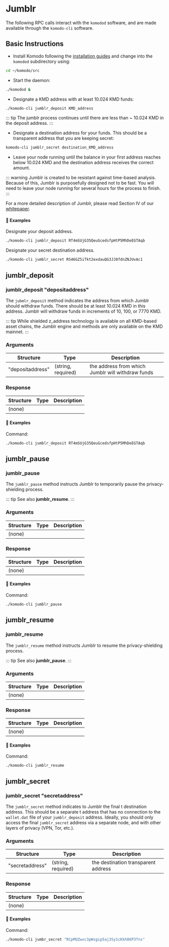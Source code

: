 # Jumblr

The following RPC calls interact with the `komodod` software, and are made available through the `komodo-cli` software.

## Basic Instructions

- Install Komodo following the [installation guides](../installations/basic-instructions.html#installing-basic-komodo-software) and change into the `komodod` subdirectory using:

```bash
cd ~/komodo/src
```

- Start the daemon:

```bash
./komodod &
```

- Designate a KMD address with at least 10.024 KMD funds:

```bash
./komodo-cli jumblr_deposit KMD_address
```

::: tip
The jumblr process continues until there are less than ~ 10.024 KMD in the deposit address.
:::

- Designate a destination address for your funds. This should be a transparent address that you are keeping secret:

```bash
komodo-cli jumblr_secret destination_KMD_address
```

- Leave your node running until the balance in your first address reaches below 10.024 KMD and the destination address receives the correct amount.

::: warning
Jumblr is created to be resistant against time-based analysis. Because of this, Jumblr is purposefully designed not to be fast. You will need to leave your node running for several hours for the process to finish.
:::

For a more detailed description of Jumblr, please read Section IV of our [whitepaper](https://komodoplatform.com/whitepaper).

#### :pushpin: Examples

Designate your deposit address.

```bash
./komodo-cli jumblr_deposit RT4mSUjG35QeuGcedsfpHtP5MhDeEGTAqb
```

Designate your secret destination address.

```bash
./komodo-cli jumblr_secret RS46GZ5iTkt2exdauQG3JJ8fdnZNJUvAc1
```

## jumblr_deposit

### jumblr_deposit "depositaddress"

The `jubmlr_deposit` method indicates the address from which Jumblr should withdraw funds. There should be at least 10.024 KMD in this address. Jumblr will withdraw funds in increments of 10, 100, or 7770 KMD.

::: tip
While shielded z_address technology is available on all KMD-based asset chains, the Jumblr engine and methods are only available on the KMD mainnet.
:::

### Arguments

| Structure        | Type               | Description                                       |
| ---------------- | ------------------ | ------------------------------------------------- |
| "depositaddress" | (string, required) | the address from which Jumblr will withdraw funds |

### Response

| Structure | Type | Description |
| --------- | ---- | ----------- |
| (none)    |      |             |

#### :pushpin: Examples

Command:

```bash
./komodo-cli jumblr_deposit RT4mSUjG35QeuGcedsfpHtP5MhDeEGTAqb
```

<collapse-text hidden title="Response">

```bash
(none)
```

</collapse-text>

## jumblr_pause

### jumblr_pause

The `jumblr_pause` method instructs Jumblr to temporarily pause the privacy-shielding process.

::: tip
See also <b>jumblr_resume</b>.
:::

### Arguments

| Structure | Type | Description |
| --------- | ---- | ----------- |
| (none)    |      |             |

### Response

| Structure | Type | Description |
| --------- | ---- | ----------- |
| (none)    |      |             |

#### :pushpin: Examples

Command:

```bash
./komodo-cli jumblr_pause
```

<collapse-text hidden title="Response">

```bash
(none)
```

</collapse-text>

## jumblr_resume

### jumblr_resume

The `jumblr_resume` method instructs Jumblr to resume the privacy-shielding process.

::: tip
See also <b>jumblr_pause</b>.
:::

### Arguments

| Structure | Type | Description |
| --------- | ---- | ----------- |
| (none)    |      |             |

### Response

| Structure | Type | Description |
| --------- | ---- | ----------- |
| (none)    |      |             |

#### :pushpin: Examples

Command:

```bash
./komodo-cli jumblr_resume
```

<collapse-text hidden title="Response">

```bash
(none)
```

</collapse-text>

## jumblr_secret

### jumblr_secret "secretaddress"

The `jumblr_secret` method indicates to Jumblr the final t destination address. This should be a separate t address that has no connection to the `wallet.dat` file of your `jumblr_deposit` address. Ideally, you should only access the final `jumblr_secret` address via a separate node, and with other layers of privacy (VPN, Tor, etc.).

### Arguments

| Structure       | Type               | Description                         |
| --------------- | ------------------ | ----------------------------------- |
| "secretaddress" | (string, required) | the destination transparent address |

### Response

| Structure | Type | Description |
| --------- | ---- | ----------- |
| (none)    |      |             |

#### :pushpin: Examples

Command:

```bash
./komodo-cli jumbr_secret "RCpMUZwxc3pWsgip5aj3Sy1cKkh86P3Tns"
```

<collapse-text hidden title="Response">

```bash
(none)
```

</collapse-text>
